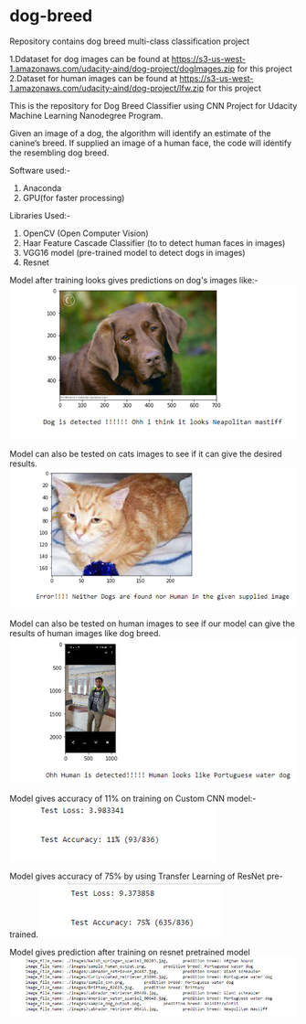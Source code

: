 # dog-breed
Repository contains dog breed multi-class classification project

1.Ddataset for dog images can be found at https://s3-us-west-1.amazonaws.com/udacity-aind/dog-project/dogImages.zip for this project
2.Dataset for human images can be found at https://s3-us-west-1.amazonaws.com/udacity-aind/dog-project/lfw.zip for this project

This is the repository for Dog Breed Classifier using CNN Project for Udacity Machine Learning Nanodegree Program.

Given an image of a dog, the algorithm will identify an estimate of the canine’s breed. If supplied an image of a human face, the code will identify the resembling dog breed.

Software used:-
1. Anaconda
2. GPU(for faster processing)

Libraries Used:-
1. OpenCV (Open Computer Vision)
2. Haar Feature Cascade Classifier (to  to detect human faces in images)
3. VGG16 model (pre-trained model to detect dogs in images)
4. Resnet


Model after training looks gives predictions on dog's images like:-
![](output/out_8.PNG)

Model can also be tested on cats images to see if it can give the desired results.
![](output/out_9.PNG)

Model can also be tested on human images to see if our model can give the results of human images like dog breed.
![](output/out_10.PNG)

Model gives accuracy of 11% on training on Custom CNN model:-
![](output/out_11.PNG)

Model gives accuracy of 75% by using Transfer Learning of ResNet pre-trained.
![](output/out_12.PNG)

Model gives prediction after training on resnet pretrained model
![](output/out_13.PNG)
